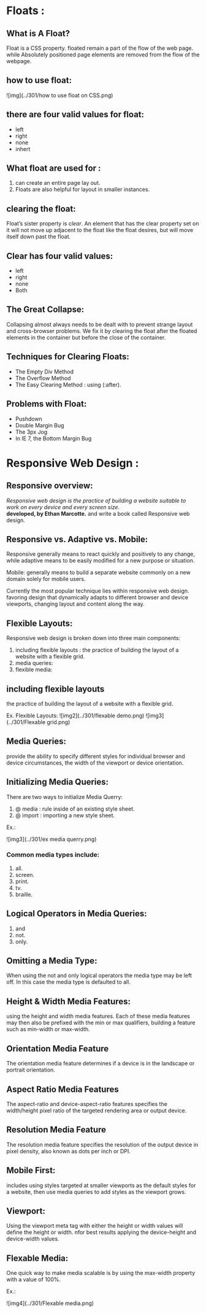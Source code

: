 # Floats :
## What is A Float?
Float is a CSS property. floated remain a part of the flow of the web page. while Absolutely positioned page elements are removed from the flow of the webpage.

## how to use float:

![img](../301/how to use float on CSS.png)

## there are four valid values for float:
* left
* right
* none
* inhert

## What float are used for :

1. can create an entire page lay out.
2. Floats are also helpful for layout in smaller instances.

## clearing the float:
Float’s sister property is *clear*. An element that has the clear property set on it will not move up adjacent to the float like the float desires, but will move itself down past the float. 

## Clear has four valid values:

* left
* right
* none
* Both

## The Great Collapse:

Collapsing almost always needs to be dealt with to prevent strange layout and cross-browser problems. We fix it by clearing the float after the floated elements in the container but before the close of the container.

## Techniques for Clearing Floats:

* The Empty Div Method
* The Overflow Method
* The Easy Clearing Method : using (:after).

## Problems with Float:

* Pushdown
* Double Margin Bug
* The 3px Jog
* In IE 7, the Bottom Margin Bug


# Responsive Web Design :

## Responsive overview:

*Responsive web design is the practice of building a website suitable to work on every device and every screen size*.
<br />
**developed, by Ethan Marcotte.** and write a book called Responsive web design. <br />

## Responsive vs. Adaptive vs. Mobile:

Responsive generally means to react quickly and positively to any change, while adaptive means to be easily modified for a new purpose or situation. <br />

Mobile: generally means to build a separate website commonly on a new domain solely for mobile users. <br />

Currently the most popular technique lies within responsive web design. favoring design that dynamically adapts to different browser and device viewports, changing layout and content along the way. <br />

## Flexible Layouts:

Responsive web design is broken down into three main components:

1. including flexible layouts : the practice of building the layout of a website with a flexible grid.
2. media queries: 
3. flexible media: 

## including flexible layouts 

 the practice of building the layout of a website with a flexible grid.

Ex. Flexible Layouts:
![img2](../301/flexable demo.png)
![img3](../301/Flexable grid.png)

## Media Queries:

provide the ability to specify different styles for individual browser and device circumstances, the width of the viewport or device orientation.


## Initializing Media Queries:

There are two ways to initialize Media Querry:
1. @ media : rule inside of an existing style sheet.
2. @ import : importing a new style sheet. <br />

Ex.:

![img3](../301/ex media querry.png)


### Common media types include: 
1. all.
2. screen.
3. print.
4. tv.
5. braille.

## Logical Operators in Media Queries:

1. and
2. not.
3. only.

## Omitting a Media Type:
When using the not and only logical operators the media type may be left off. In this case the media type is defaulted to all.

## Height & Width Media Features:
 using the height and width media features. Each of these media features may then also be prefixed with the min or max qualifiers, building a feature such as min-width or max-width.

 ## Orientation Media Feature
 The orientation media feature determines if a device is in the landscape or portrait orientation.


 ## Aspect Ratio Media Features

 The aspect-ratio and device-aspect-ratio features specifies the width/height pixel ratio of the targeted rendering area or output device.

 ## Resolution Media Feature

 The resolution media feature specifies the resolution of the output device in pixel density, also known as dots per inch or DPI. 

 ## Mobile First:

 includes using styles targeted at smaller viewports as the default styles for a website, then use media queries to add styles as the viewport grows.

 ## Viewport:

 Using the viewport meta tag with either the height or width values will define the height or width. nfor best results applying the device-height and device-width values.



## Flexable Media:

One quick way to make media scalable is by using the max-width property with a value of 100%. 

Ex.:

![img4](../301/Flexable media.png)



